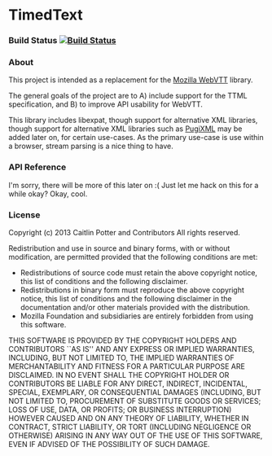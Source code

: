 TimedText
=========

### Build Status [![Build Status](https://travis-ci.org/caitp/TimedText.png?branch=master)](https://travis-ci.org/caitp/TimedText)

### About

This project is intended as a replacement for the [Mozilla WebVTT](https://github.com/mozilla/webvtt/)
library.

The general goals of the project are to A) include support for the TTML
specification, and B) to improve API usability for WebVTT.

This library includes libexpat, though support for alternative XML
libraries, though support for alternative XML libraries such as
[PugiXML](http://pugixml.org/) may be added later on, for certain use-cases. As the primary
use-case is use within a browser, stream parsing is a nice thing to
have.

### API Reference
I'm sorry, there will be more of this later on :( Just let me hack on
this for a while okay? Okay, cool.

### License
Copyright (c) 2013 Caitlin Potter and Contributors
All rights reserved.

Redistribution and use in source and binary forms, with or without
modification, are permitted provided that the following conditions are
met:

 * Redistributions of source code must retain the above copyright
notice, this list of conditions and the following disclaimer.
 * Redistributions in binary form must reproduce the above copyright
notice, this list of conditions and the following disclaimer in the
documentation and/or other materials provided with the distribution.
 * Mozilla Foundation and subsidiaries are entirely forbidden from
using this software.

THIS SOFTWARE IS PROVIDED BY THE COPYRIGHT HOLDERS AND CONTRIBUTORS
``AS IS'' AND ANY EXPRESS OR IMPLIED WARRANTIES, INCLUDING, BUT NOT
LIMITED TO, THE IMPLIED WARRANTIES OF MERCHANTABILITY AND FITNESS FOR
A PARTICULAR PURPOSE ARE DISCLAIMED. IN NO EVENT SHALL THE COPYRIGHT
HOLDER OR CONTRIBUTORS BE LIABLE FOR ANY DIRECT, INDIRECT, INCIDENTAL,
SPECIAL, EXEMPLARY, OR CONSEQUENTIAL DAMAGES (INCLUDING, BUT NOT
LIMITED TO, PROCUREMENT OF SUBSTITUTE GOODS OR SERVICES; LOSS OF USE,
DATA, OR PROFITS; OR BUSINESS INTERRUPTION) HOWEVER CAUSED AND ON ANY
THEORY OF LIABILITY, WHETHER IN CONTRACT, STRICT LIABILITY, OR TORT
(INCLUDING NEGLIGENCE OR OTHERWISE) ARISING IN ANY WAY OUT OF THE USE
OF THIS SOFTWARE, EVEN IF ADVISED OF THE POSSIBILITY OF SUCH DAMAGE.
